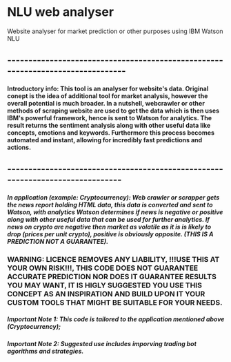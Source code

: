 # NLU web analyser
Website analyser for market prediction or other purposes using IBM Watson NLU
## -------------------------------------------------------------------------------

#### Introductory info: This tool is an analyser for website's data. Original conept is the idea of additional tool for market analysis, however the overall potential is much broader. In a nutshell, webcrawler or other methods of scraping website are used to get the data which is then uses IBM's powerful framework, hence is sent to Watson for analytics. The result returns the sentiment analysis along with other useful data like concepts, emotions and keywords. Furthermore this process becomes automated and instant, allowing for incredibly fast predictions and actions.







## ------------------------------------------------------------------------------










##### In application (example: Cryptocurrency): Web crawler or scrapper gets the news report holding HTML data, this data is converted and sent to Watson, with analytics Watson determines if news is negative or positive along with other useful data that can be used for further analytics. If news on crypto are negative then market as volatile as it is is likely to drop (prices per unit crypto), positive is obviously opposite. (THIS IS A PREDICTION NOT A GUARANTEE).













### WARNING: LICENCE REMOVES ANY LIABILITY, !!!USE THIS AT YOUR OWN RISK!!!, THIS CODE DOES NOT GUARANTEE ACCURATE PREDICTION NOR DOES IT GUARANTEE RESULTS YOU MAY WANT, IT IS HIGLY SUGGESTED YOU USE THIS CONCEPT AS AN INSPIRATION AND BUILD UPON IT YOUR CUSTOM TOOLS THAT MIGHT BE SUITABLE FOR YOUR NEEDS.















##### Important Note 1: This code is tailored to the application mentioned above (Cryptocurrency);




##### Important Note 2: Suggested use includes imporving trading bot agorithms and strategies. 
